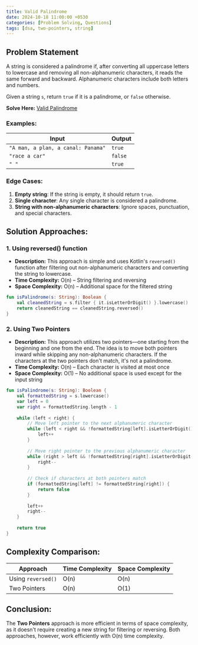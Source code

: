 ```yaml
---
title: Valid Palindrome
date: 2024-10-18 11:00:00 +0530
categories: [Problem Solving, Questions]
tags: [dsa, two-pointers, string]
---
```


## Problem Statement

A string is considered a palindrome if, after converting all uppercase letters to lowercase and removing all non-alphanumeric characters, it reads the same forward and backward. Alphanumeric characters include both letters and numbers.

Given a string `s`, return `true` if it is a palindrome, or `false` otherwise.

**Solve Here:** <a href="https://leetcode.com/problems/valid-palindrome/" target="_blank">Valid Palindrome</a>

### Examples:

| Input | Output |
|-------|--------|
| `"A man, a plan, a canal: Panama"` | `true` |
| `"race a car"` | `false` |
| `" "` | `true` |

### Edge Cases:
1. **Empty string**: If the string is empty, it should return `true`.
2. **Single character**: Any single character is considered a palindrome.
3. **String with non-alphanumeric characters**: Ignore spaces, punctuation, and special characters.

## Solution Approaches:

### 1. Using reversed() function

* **Description:** This approach is simple and uses Kotlin's `reversed()` function after filtering out non-alphanumeric characters and converting the string to lowercase.
* **Time Complexity:** O(n) – String filtering and reversing
* **Space Complexity:** O(n) – Additional space for the filtered string

```kotlin
fun isPalindrome(s: String): Boolean {
    val cleanedString = s.filter { it.isLetterOrDigit() }.lowercase()
    return cleanedString == cleanedString.reversed()
}
```

### 2. Using Two Pointers

* **Description:** This approach utilizes two pointers—one starting from the beginning and one from the end. The idea is to move both pointers inward while skipping any non-alphanumeric characters. If the characters at the two pointers don't match, it's not a palindrome.
* **Time Complexity:** O(n) – Each character is visited at most once
* **Space Complexity:** O(1) – No additional space is used except for the input string

```kotlin
fun isPalindrome(s: String): Boolean {
    val formattedString = s.lowercase()
    var left = 0
    var right = formattedString.length - 1
    
    while (left < right) {
        // Move left pointer to the next alphanumeric character
        while (left < right && !formattedString[left].isLetterOrDigit()) {
            left++
        }
        
        // Move right pointer to the previous alphanumeric character
        while (right > left && !formattedString[right].isLetterOrDigit()) {
            right--
        }
        
        // Check if characters at both pointers match
        if (formattedString[left] != formattedString[right]) {
            return false
        }
        
        left++
        right--
    }
    
    return true
}
```

## Complexity Comparison:

| Approach | Time Complexity | Space Complexity |
|----------|----------------|------------------|
| Using `reversed()` | O(n) | O(n) |
| Two Pointers | O(n) | O(1) |

## Conclusion:

The **Two Pointers** approach is more efficient in terms of space complexity, as it doesn't require creating a new string for filtering or reversing. Both approaches, however, work efficiently with O(n) time complexity.
